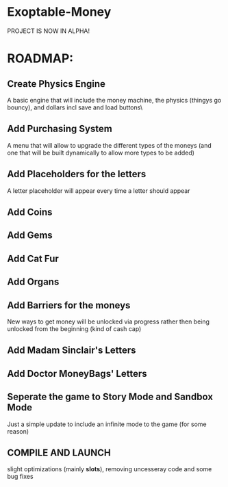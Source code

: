# Exoptable-Money

PROJECT IS NOW IN ALPHA! 

# ROADMAP:

## Create Physics Engine
A basic engine that will include the money machine, the physics (thingys go bouncy), 
and dollars incl save and load buttons\


## Add Purchasing System
A menu that will allow to upgrade the different types of the moneys (and one that will be built dynamically to allow more types to be added)


## Add Placeholders for the letters
A letter placeholder will appear every time a letter should appear


## Add Coins


## Add Gems


## Add Cat Fur


## Add Organs


## Add Barriers for the moneys
New ways to get money will be unlocked via progress rather then being unlocked from the beginning (kind of cash cap)


## Add Madam Sinclair's Letters


## Add Doctor MoneyBags' Letters


## Seperate the game to Story Mode and Sandbox Mode
Just a simple update to include an infinite mode to the game (for some reason)


## COMPILE AND LAUNCH
slight optimizations (mainly __slots__), removing uncesseray code and some bug fixes
